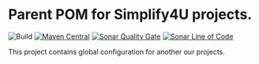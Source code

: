 # Parent POM for Simplify4U projects.
![Build](https://github.com/s4u/parent/workflows/Build/badge.svg)
[![Maven Central](https://maven-badges.herokuapp.com/maven-central/org.simplify4u/parent/badge.svg)](https://maven-badges.herokuapp.com/maven-central/org.simplify4u/parent)
[![Sonar Quality Gate](https://sonarcloud.io/api/project_badges/measure?project=org.simplify4u%3Aparent&metric=alert_status)](https://sonarcloud.io/dashboard?id=org.simplify4u%3Aparent)
[![Sonar Line of Code](https://sonarcloud.io/api/project_badges/measure?project=org.simplify4u%3Aparent&metric=ncloc)](https://sonarcloud.io/component_measures?id=org.simplify4u%3Aparent&metric=ncloc)

This project contains global configuration for another our projects.
